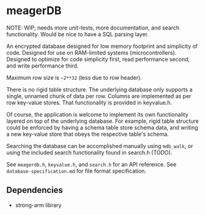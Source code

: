 meagerDB
========


NOTE: WIP; needs more unit-tests, more documentation, and search functionality.  Would be nice to have a SQL parsing layer.


An encrypted database designed for low memory footprint and simplicity of code.
Designed for use on RAM-limited systems (microcontrollers).
Designed to optimize for code simplicity first, read performance second, and write performance third.


Maximum row size is `~2**32` (less due to row header).


There is no rigid table structure.  The underlying database only supports a single, unnamed chunk of data
per row.  Columns are implemented as per row key-value stores.  That functionality is provided in keyvalue.h.

Of course, the application is welcome to implement its own functionality layered on top of the underlying
database.  For example, rigid table structure could be enforced by having a schema table store schema data,
and writing a new key-value store that obeys the respective table's schema.


Searching the database can be accomplished manually using `mdb_walk`, or using the included search
functionality found in search.h (TODO).




See `meagerdb.h`, `keyvalue.h`, and `search.h` for an API reference.
See `database-specification.md` for file format specification.



Dependencies
------------
 * strong-arm library
